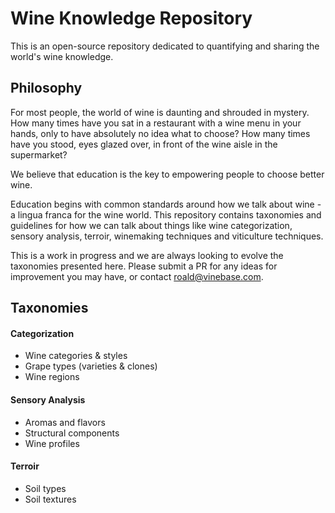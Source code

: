 # Wine Knowledge Repository

This is an open-source repository dedicated to quantifying and sharing the world's wine knowledge. 

## Philosophy

For most people, the world of wine is daunting and shrouded in mystery. How many times have you sat in a restaurant with a wine menu in your hands, only to have absolutely no idea what to choose? How many times have you stood, eyes glazed over, in front of the wine aisle in the supermarket?

We believe that education is the key to empowering people to choose better wine. 

Education begins with common standards around how we talk about wine - a lingua franca for the wine world. This repository contains taxonomies and guidelines for how we can talk about things like wine categorization, sensory analysis, terroir, winemaking techniques and viticulture techniques.

This is a work in progress and we are always looking to evolve the taxonomies presented here. Please submit a PR for any ideas for improvement you may have, or contact roald@vinebase.com.

## Taxonomies

#### Categorization
- Wine categories & styles
- Grape types (varieties & clones)
- Wine regions

#### Sensory Analysis
- Aromas and flavors
- Structural components
- Wine profiles

#### Terroir
- Soil types
- Soil textures
